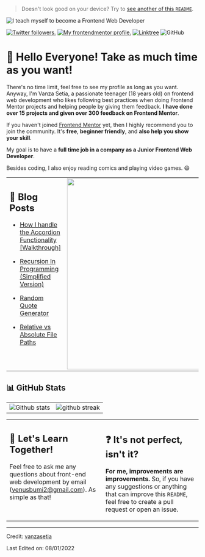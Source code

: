 > Doesn't look good on your device? Try to [see another of this `README`](https://git.io/J937K).

![I teach myself to become a Frontend Web Developer](https://git.io/J937i)

<p align="left">
  <a href="https://twitter.com/vanzasetia" target="_blank"><img src="https://img.shields.io/twitter/follow/vanzasetia?logo=twitter&style=for-the-badge" alt="Twitter followers." /></a> 
  <a href="https://www.frontendmentor.io/profile/vanzasetia" target="_blank"><img src="https://img.shields.io/badge/Frontend Mentor-Vanza Setia-informational?style=for-the-badge&logo=frontendmentor" alt="My frontendmentor profile." /></a> 
  <a href="https://linktr.ee/vanzasetia" target="_blank"><img src="https://img.shields.io/badge/Linktree-Vanza Setia-brightgreen?style=for-the-badge&logo=linktree" alt="Linktree" /></a>
  <img alt="GitHub" src="https://img.shields.io/github/license/vanzasetia/vanzasetia?color=green&style=for-the-badge">
</p>

# :wave: Hello Everyone! Take as much time as you want!

There's no time limit, feel free to see my profile as long as you want. Anyway, I'm Vanza Setia, a passionate teenager (18 years old) on frontend web development who likes following best practices when doing Frontend Mentor projects and helping people by giving them feedback. **I have done over 15 projects and given over 300 feedback on Frontend Mentor**.

If you haven't joined [Frontend Mentor](https://www.frontendmentor.io/) yet, then I highly recommend you to join the community. It's **free**, **beginner friendly**, and **also help you show your skill**.

My goal is to have a **full time job in a company as a Junior Frontend Web Developer**.

Besides coding, I also enjoy reading comics and playing video games. :smile:

<table style="border: none">
  <tr >
  <td width="60%" valign="top">

## :book: Blog Posts

<!-- BLOG-POST-LIST:START -->

- [How I handle the Accordion Functionality [Walkthrough]](https://community.codenewbie.org/vanzasetia/how-i-handle-the-accordion-functionality-walkthrough-29n0)
- [Recursion In Programming &lpar;Simplified Version&rpar;](https://community.codenewbie.org/vanzasetia/recursion-in-programming-simplified-version-2792)
- [Random Quote Generator](https://community.codenewbie.org/vanzasetia/random-quote-generator-a8o)
- [Relative vs Absolute File Paths](https://community.codenewbie.org/vanzasetia/relative-vs-absolute-file-paths-4j1n)
  <!-- BLOG-POST-LIST:END -->

    </td>
    <td width="30%" valign="center">

<a href="https://community.codenewbie.org/" target="_blank" rel="noopener" align="right">
<img src="https://git.io/J937D" alt="" width="500px">
</a>

  </td>
  </tr>
</table>

## :bar_chart: GitHub Stats

|                                                                                                           |                                                                                      |
| --------------------------------------------------------------------------------------------------------- | ------------------------------------------------------------------------------------ |
| ![Github stats](https://github-readme-stats.vercel.app/api?username=vanzasetia&show_icons=true&locale=en) | ![github streak](https://github-readme-streak-stats.herokuapp.com/?user=vanzasetia&) |

<table style="border: none">
  <tr>
  <td width="50%" valign="top">

## :raised_hands: Let's Learn Together!

Feel free to ask me any questions about front-end web development by email (<a href="mailto:venusbumi2@gmail.com">venusbumi2@gmail.com</a>). As simple as that!

  </td>
  <td width="50%" valign="top">

## :question: It's not perfect, isn't it?

**For me, improvements are improvements.** So, if you have any suggestions or anything that can improve this `README`, feel free to create a pull request or open an issue.

  </td>
  </tr>
</table>

---

Credit: [vanzasetia](https://github.com/vanzasetia)

Last Edited on: 08/01/2022
